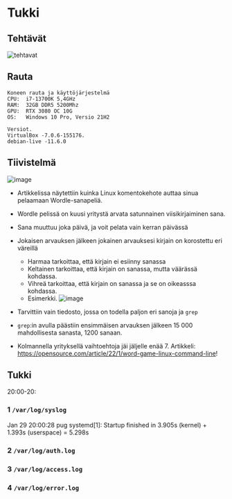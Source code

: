 # Tukki
## Tehtävät
![tehtavat](https://user-images.githubusercontent.com/122887067/215345281-cbd1ac7d-43d9-4c72-8a64-b519801d9843.png)


## Rauta

    Koneen rauta ja käyttöjärjestelmä
    CPU:  i7-13700K 5,4GHz
    RAM:  32GB DDR5 5200Mhz
    GPU:  RTX 3080 OC 10G
    OS:   Windows 10 Pro, Versio 21H2
    
    Versiot. 
    VirtualBox -7.0.6-155176.
    debian-live -11.6.0


## Tiivistelmä
![image](https://user-images.githubusercontent.com/122887067/215345338-e9be1757-9756-4335-9aef-c136396c3b36.png)
- Artikkelissa näytettiin kuinka Linux komentokehote auttaa sinua pelaamaan Wordle-sanapeliä.

- Wordle pelissä on kuusi yritystä arvata satunnainen viisikirjaiminen sana.
- Sana muuttuu joka päivä, ja voit pelata vain kerran päivässä
- Jokaisen arvauksen jälkeen jokainen arvauksesi kirjain on korostettu eri väreillä
    - Harmaa tarkoittaa, että kirjain ei esiinny sanassa
    - Keltainen tarkoittaa, että kirjain on sanassa, mutta väärässä kohdassa.
    - Vihreä tarkoittaa, että kirjain on sanassa ja se on oikeasssa kohdassa. 
    - Esimerkki. ![image](https://user-images.githubusercontent.com/122887067/215345522-3b981dae-20aa-4e27-bc04-feeb96fa3975.png)
- Tarvittiin vain tiedosto, jossa on todella paljon eri sanoja ja ```grep```
- ```grep```:in avulla päästiin ensimmäisen arvauksen jälkeen 15 000 mahdollisesta sanasta, 1200 sanaan. 
- Kolmannella yrityksellä vaihtoehtoja jäi jäljelle enää 7. 
Artikkeli: https://opensource.com/article/22/1/word-game-linux-command-line!

## Tukki
20:00-20:
### 1 `/var/log/syslog`
Jan 29 20:00:28 pug systemd[1]: Startup finished in 3.905s (kernel) + 1.393s (userspace) = 5.298s

### 2 `/var/log/auth.log`

### 3 `/var/log/access.log`

### 4 `/var/log/error.log`


